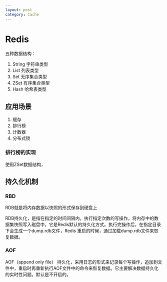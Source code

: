 ```yaml
---
layout: post
category: Cache
---
```


# Redis
五种数据结构：
1. String 字符串类型
2. List 列表类型
3. Set 无序集合类型
4. ZSet 有序集合类型
5. Hash 哈希表类型

## 应用场景
1. 缓存
2. 排行榜
3. 计数器
4. 分布式锁
### 排行榜的实现
使用ZSet数据结构，


## 持久化机制
### RBD
RDB就是将内存数据以快照的形式保存到硬盘上

RDB持久化，是指在指定的时间间隔内，执行指定次数的写操作，将内存中的数据集快照写入磁盘中，它是Redis默认的持久化方式。执行完操作后，在指定目录下会生成一个dump.rdb文件，Redis 重启的时候，通过加载dump.rdb文件来恢复数据。

### AOF
AOF（append only file） 持久化，采用日志的形式来记录每个写操作，追加到文件中，重启时再重新执行AOF文件中的命令来恢复数据。它主要解决数据持久化的实时性问题。默认是不开启的。